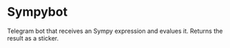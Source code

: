 # Sympybot
Telegram bot that receives an Sympy expression and evalues it. Returns the result as a sticker.
